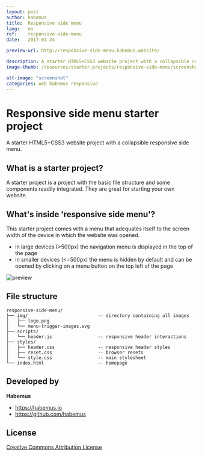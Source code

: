 ```yaml
---
layout: post
author: habemus
title:  Responsive side menu
lang:   en
ref:    responsive-side-menu
date:   2017-01-24

preview-url: http://responsive-side-menu.habemus.website/

description: A starter HTML5+CSS3 website project with a collapsible responsive side menu.
image-thumb: /resources/starter-projects/responsive-side-menu/screenshot.png

alt-image: "screenshot"
categories: web habemus responsive
---
```

# Responsive side menu starter project

A starter HTML5+CSS3 website project with a collapsible responsive side menu.

## What is a starter project?

A starter project is a project with the basic file structure and some components readily integrated. They are great for starting your own website.

## What's inside 'responsive side menu'?

This starter project comes with a menu that adequates itself to the screen width of the device in which the website was opened.

- in large devices (>500px) the navigation menu is displayed in the top of the page
- in smaller devices (<=500px) the menu is hidden by default and can be opened by clicking on a menu button on the top left of the page

![preview](https://github.com/habemus/starter-responsive-side-menu/raw/master/preview.gif "Preview")

## File structure

```
responsive-side-menu/
├── img/                          -- directory containing all images
│   ├── logo.png
│   └── menu-trigger-images.svg
├── scripts/
│   └── header.js                 -- responsive header interactions
├── styles/
│   ├── header.css                -- responsive header styles
│   ├── reset.css                 -- browser resets
│   └── style.css                 -- main stylesheet
└── index.html                    -- homepage
```

## Developed by

**Habemus**

- <https://habemus.io>
- <https://github.com/habemus>

## License

[Creative Commons Attribution License](http://creativecommons.org/licenses/by/2.0/)
